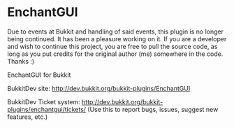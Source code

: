 EnchantGUI
==========

Due to events at Bukkit and handling of said events, this plugin is no longer being continued. It has been a pleasure working on it.
If you are a developer and wish to continue this project, you are free to pull the source code, as long as you put credits for the original author (me) somewhere in the code. Thanks :)


EnchantGUI for Bukkit

BukkitDev site: http://dev.bukkit.org/bukkit-plugins/EnchantGUI

BukkitDev Ticket system: http://dev.bukkit.org/bukkit-plugins/enchantgui/tickets/ (Use this to report bugs, issues, suggest new features, etc.)
